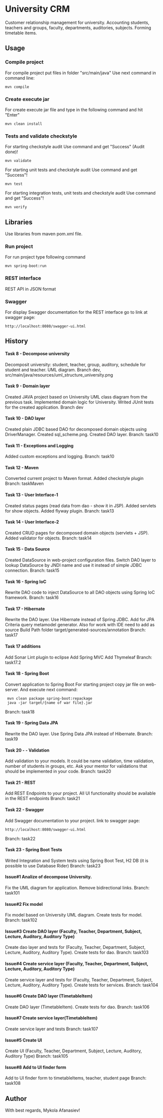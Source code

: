 # University CRM
Customer relationship management for university. Accounting students, teachers and groups, faculty, departments, auditories, subjects. Forming timetable items. 

## Usage

### Compile project
For compile project put files in folder "src/main/java" Use next command in command line:
```
mvn compile
```

### Create execute jar 
For create execute jar file and type in the following command and hit "Enter"
```
mvn clean install
```

### Tests and validate checkstyle
For starting checkstyle audit 
Use command and get "Success" (Audit done)!
```
mvn validate
```
For starting unit tests and checkstyle audit
Use command and get "Success"!
```
mvn test
```
For starting integration tests, unit tests and checkstyle audit
Use command and get "Success"!
```
mvn verify
```

## Libraries
Use libraries from maven pom.xml file. 

### Run project
For run project type following command
```
mvn spring-boot:run
```

### REST interface
REST API in JSON format
 
### Swagger
For display Swagger documentation for the REST interface go to
link at swagger page: 
```
http://localhost:8080/swagger-ui.html
```

## History
#### Task 8 - Decompose university
Decomposit university: student, teacher, group, auditory, schedule for student and teacher. UML diagram.
Branch dev, src/main/java/resources/uml_structure_university.png 
#### Task 9 - Domain layer
Created JAVA project based on University UML class diagram from the previous task.
Implemented domain logic for University.
Writed JUnit tests for the created application.
Branch dev
#### Task 10 - DAO layer
Created plain JDBC based DAO for decomposed domain objects using DriverManager.
Created sql_scheme.png. Created DAO layer. 
Branch: task10
#### Task 11 - Exceptions and Logging
Added custom exceptions and logging.
Branch: task10
#### Task 12 - Maven
Converted current project to Maven format. Added checkstyle plugin
Branch: taskMaven
#### Task 13 - User Interface-1
Created status pages (read data from dao - show it in JSP). Added servlets for show objects. Added flyway plugin.
Branch: task13
#### Task 14 - User Interface-2
Created CRUD pages for decomposed domain objects (servlets + JSP). Added validator for objects.
Branch: task14
#### Task 15 - Data Source
Created DataSource in web-project configuration files. Switch DAO layer to lookup DataSource by JNDI name and use it instead of simple JDBC connection.
Branch: task15
#### Task 16 - Spring IoC
Rewrite DAO code to inject DataSource to all DAO objects using Spring IoC framework.
Branch: task16
#### Task 17 - Hibernate
Rewrite the DAO layer. Use Hibernate instead of Spring JDBC.
Add for JPA Criteria query metamodel generator. 
Also for work with IDE need to add as source Build Path folder target/generated-sources/annotation
Branch: task17
#### Task 17 additions
Add Sonar Lint plugin to eclipse
Add Spring MVC
Add Thymeleaf
Branch: task17.2
#### Task 18 - Spring Boot
Convert application to Spring Boot
For starting project copy jar file on web-server. And execute next command:
```
 mvn clean package spring-boot:repackage
 java -jar target/{name of war file}.jar
```
Branch: task18
#### Task 19 - Spring Data JPA
Rewrite the DAO layer. Use Spring Data JPA instead of Hibernate.
Branch: task19
#### Task 20 - - Validation
Add validation to your models. It could be name validation, time validation, number of students in groups, etc. Ask your mentor for validations that should be implemented in your code.
Branch: task20
#### Task 21 - REST
Add REST Endpoints to your project. All UI functionality should be available in the REST endpoints
Branch: task21
#### Task 22 - Swagger
Add Swagger documentation to your project. 
link to swagger page: 
```
http://localhost:8080/swagger-ui.html
```
Branch: task22
#### Task 23 - Spring Boot Tests
Writed Integration and System tests using Spring Boot Test, H2 DB (it is possible to use Database Rider)
Branch: task23

#### Issue#1 Analize of decompose University.
Fix the UML diagram for application. Remove bidirectional links.
Branch: task101

#### Issue#2 Fix model
Fix model based on University UML diagram. Create tests for model.
Branch: task102

#### Issue#3 Create DAO layer (Faculty, Teacher, Department, Subject, Lecture, Auditory, Auditory Type)
Create dao layer and tests for (Faculty, Teacher, Department, Subject, Lecture, Auditory, Auditory Type). Create tests for dao.
Branch: task103

#### Issue#4 Create service layer (Faculty, Teacher, Department, Subject, Lecture, Auditory, Auditory Type)
Create service layer and tests for (Faculty, Teacher, Department, Subject, Lecture, Auditory, Auditory Type). Create tests for services.
Branch: task104

#### Issue#6 Create DAO layer (TimetableItem)
Create DAO layer (TimetableItem). Create tests for dao.
Branch: task106

#### Issue#7 Create service layer(TimetableItem)
Create service layer and tests
Branch: task107

#### Issue#5 Create UI 
Create UI (Faculty, Teacher, Department, Subject, Lecture, Auditory, Auditory Type)
Branch: task105

#### Issue#8 Add to UI finder form 
Add to UI finder form to timetableItems, teacher, student page
Branch: task108

## Author
With best regards, Mykola Afanasiev!

